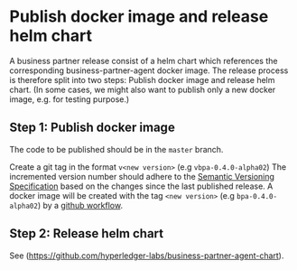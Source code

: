 # Publish docker image and release helm chart

A business partner release consist of a helm chart which references the corresponding business-partner-agent docker image.
The release process is therefore split into two steps: Publish docker image and release helm chart.
(In some cases, we might also want to publish only a new docker image, e.g. for testing purpose.)

## Step 1: Publish docker image

The code to be published should be in the `master` branch.

Create a git tag in the format `v<new version>` (e.g `vbpa-0.4.0-alpha02`)
The incremented version number should adhere to the [Semantic Versioning Specification](https://semver.org/#semantic-versioning-specification-semver) based on the changes since the last published release.
A docker image will be created with the tag `<new version>` (e.g `bpa-0.4.0-alpha02`) by a [github workflow](.github/workflows/build.yml).

## Step 2: Release helm chart

See (https://github.com/hyperledger-labs/business-partner-agent-chart).
